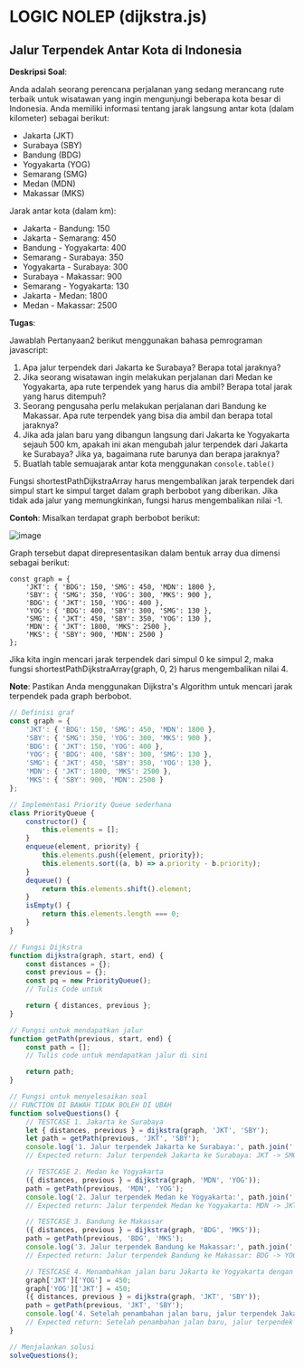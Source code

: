 # LOGIC NOLEP (dijkstra.js)

## Jalur Terpendek Antar Kota di Indonesia

**Deskripsi Soal**:

Anda adalah seorang perencana perjalanan yang sedang merancang rute terbaik untuk wisatawan yang ingin mengunjungi beberapa kota besar di Indonesia. Anda memiliki informasi tentang jarak langsung antar kota (dalam kilometer) sebagai berikut:

- Jakarta (JKT)
- Surabaya (SBY)
- Bandung (BDG)
- Yogyakarta (YOG)
- Semarang (SMG)
- Medan (MDN)
- Makassar (MKS)

Jarak antar kota (dalam km):

- Jakarta - Bandung: 150
- Jakarta - Semarang: 450
- Bandung - Yogyakarta: 400
- Semarang - Surabaya: 350
- Yogyakarta - Surabaya: 300
- Surabaya - Makassar: 900
- Semarang - Yogyakarta: 130
- Jakarta - Medan: 1800
- Medan - Makassar: 2500

**Tugas**:

Jawablah Pertanyaan2 berikut menggunakan bahasa pemrograman javascript:

1. Apa jalur terpendek dari Jakarta ke Surabaya? Berapa total jaraknya?
2. Jika seorang wisatawan ingin melakukan perjalanan dari Medan ke Yogyakarta, apa rute terpendek yang harus dia ambil? Berapa total jarak yang harus ditempuh?
3. Seorang pengusaha perlu melakukan perjalanan dari Bandung ke Makassar. Apa rute terpendek yang bisa dia ambil dan berapa total jaraknya?
4. Jika ada jalan baru yang dibangun langsung dari Jakarta ke Yogyakarta sejauh 500 km, apakah ini akan mengubah jalur terpendek dari Jakarta ke Surabaya? Jika ya, bagaimana rute barunya dan berapa jaraknya?
6. Buatlah table semuajarak antar kota menggunakan `console.table()`

Fungsi shortestPathDijkstraArray harus mengembalikan jarak terpendek dari simpul start ke simpul target dalam graph berbobot yang diberikan. Jika tidak ada jalur yang memungkinkan, fungsi harus mengembalikan nilai -1.

**Contoh**:
Misalkan terdapat graph berbobot berikut:

![image](https://github.com/user-attachments/assets/e4ce9e05-b1f0-4d20-909c-65ca539c7f92)

Graph tersebut dapat direpresentasikan dalam bentuk array dua dimensi sebagai berikut:

```
const graph = {
    'JKT': { 'BDG': 150, 'SMG': 450, 'MDN': 1800 },
    'SBY': { 'SMG': 350, 'YOG': 300, 'MKS': 900 },
    'BDG': { 'JKT': 150, 'YOG': 400 },
    'YOG': { 'BDG': 400, 'SBY': 300, 'SMG': 130 },
    'SMG': { 'JKT': 450, 'SBY': 350, 'YOG': 130 },
    'MDN': { 'JKT': 1800, 'MKS': 2500 },
    'MKS': { 'SBY': 900, 'MDN': 2500 }
};
```
Jika kita ingin mencari jarak terpendek dari simpul 0 ke simpul 2, maka fungsi shortestPathDijkstraArray(graph, 0, 2) harus mengembalikan nilai 4.

**Note**:
Pastikan Anda menggunakan Dijkstra's Algorithm untuk mencari jarak terpendek pada graph berbobot.

```js
// Definisi graf
const graph = {
    'JKT': { 'BDG': 150, 'SMG': 450, 'MDN': 1800 },
    'SBY': { 'SMG': 350, 'YOG': 300, 'MKS': 900 },
    'BDG': { 'JKT': 150, 'YOG': 400 },
    'YOG': { 'BDG': 400, 'SBY': 300, 'SMG': 130 },
    'SMG': { 'JKT': 450, 'SBY': 350, 'YOG': 130 },
    'MDN': { 'JKT': 1800, 'MKS': 2500 },
    'MKS': { 'SBY': 900, 'MDN': 2500 }
};

// Implementasi Priority Queue sederhana
class PriorityQueue {
    constructor() {
        this.elements = [];
    }
    enqueue(element, priority) {
        this.elements.push({element, priority});
        this.elements.sort((a, b) => a.priority - b.priority);
    }
    dequeue() {
        return this.elements.shift().element;
    }
    isEmpty() {
        return this.elements.length === 0;
    }
}

// Fungsi Dijkstra
function dijkstra(graph, start, end) {
    const distances = {};
    const previous = {};
    const pq = new PriorityQueue();
    // Tulis Code untuk 

    return { distances, previous };
}

// Fungsi untuk mendapatkan jalur
function getPath(previous, start, end) {
    const path = [];
    // Tulis code untuk mendapatkan jalur di sini

    return path;
}

// Fungsi untuk menyelesaikan soal
// FUNCTION DI BAWAH TIDAK BOLEH DI UBAH
function solveQuestions() {
    // TESTCASE 1. Jakarta ke Surabaya
    let { distances, previous } = dijkstra(graph, 'JKT', 'SBY');
    let path = getPath(previous, 'JKT', 'SBY');
    console.log('1. Jalur terpendek Jakarta ke Surabaya:', path.join(' -> '), 'dengan jarak', distances['SBY'], 'km');
    // Expected return: Jalur terpendek Jakarta ke Surabaya: JKT -> SMG -> SBY dengan jarak 800 km

    // TESTCASE 2. Medan ke Yogyakarta
    ({ distances, previous } = dijkstra(graph, 'MDN', 'YOG'));
    path = getPath(previous, 'MDN', 'YOG');
    console.log('2. Jalur terpendek Medan ke Yogyakarta:', path.join(' -> '), 'dengan jarak', distances['YOG'], 'km');
    // Expected return: Jalur terpendek Medan ke Yogyakarta: MDN -> JKT -> BDG -> YOG dengan jarak 2350 km

    // TESTCASE 3. Bandung ke Makassar
    ({ distances, previous } = dijkstra(graph, 'BDG', 'MKS'));
    path = getPath(previous, 'BDG', 'MKS');
    console.log('3. Jalur terpendek Bandung ke Makassar:', path.join(' -> '), 'dengan jarak', distances['MKS'], 'km');
    // Expected return: Jalur terpendek Bandung ke Makassar: BDG -> YOG -> SBY -> MKS dengan jarak 1600 km

    // TESTCASE 4. Menambahkan jalan baru Jakarta ke Yogyakarta dengan jarak 500KM
    graph['JKT']['YOG'] = 450;
    graph['YOG']['JKT'] = 450;
    ({ distances, previous } = dijkstra(graph, 'JKT', 'SBY'));
    path = getPath(previous, 'JKT', 'SBY');
    console.log('4. Setelah penambahan jalan baru, jalur terpendek Jakarta ke Surabaya:', path.join(' -> '), 'dengan jarak', distances['SBY'], 'km');
    // Expected return: Setelah penambahan jalan baru, jalur terpendek Jakarta ke Surabaya: JKT -> YOG -> SBY dengan jarak 750 km
}

// Menjalankan solusi
solveQuestions();
```
